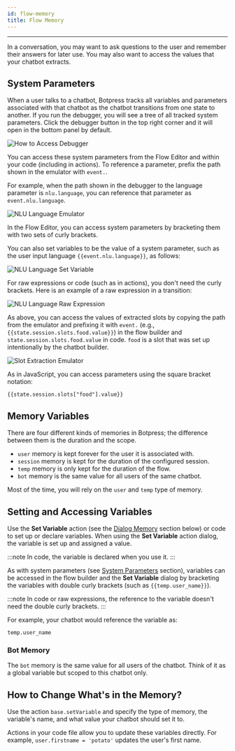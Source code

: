 ```yaml
---
id: flow-memory
title: Flow Memory
---
```


--------------------

In a conversation, you may want to ask questions to the user and remember their answers for later use. You may also want to access the values that your chatbot extracts.

## System Parameters

When a user talks to a chatbot, Botpress tracks all variables and parameters associated with that chatbot as the chatbot transitions from one state to another. If you run the debugger, you will see a tree of all tracked system parameters. Click the debugger button in the top right corner and it will open in the bottom panel by default.

![How to Access Debugger](/assets/access-debugger.png)

You can access these system parameters from the Flow Editor and within your code (including in actions). To reference a parameter, prefix the path shown in the emulator with `event.`.

For example, when the path shown in the debugger to the language parameter is `nlu.language`, you can reference that parameter as `event.nlu.language`.

![NLU Language Emulator](/assets/nlu-emulator.png)

In the Flow Editor, you can access system parameters by bracketing them with two sets of curly brackets.

You can also set variables to be the value of a system parameter, such as the user input language `{{event.nlu.language}}`, as follows:

![NLU Language Set Variable](/assets/nlu-variable.png)

For raw expressions or code (such as in actions), you don't need the curly brackets. Here is an example of a raw expression in a transition:

![NLU Language Raw Expression](/assets/nlu-raw-expression.png)

As above, you can access the values of extracted slots by copying the path from the emulator and prefixing it with `event.` (e.g., `{{state.session.slots.food.value}}`) in the flow builder and `state.session.slots.food.value` in code. `food` is a slot that was set up intentionally by the chatbot builder.

![Slot Extraction Emulator](/assets/slot-extraction-emulator.png)

As in JavaScript, you can access parameters using the square bracket notation:

`{{state.session.slots["food"].value}}`

## Memory Variables

There are four different kinds of memories in Botpress; the difference between them is the duration and the scope.

- `user` memory is kept forever for the user it is associated with.
- `session` memory is kept for the duration of the configured session.
- `temp` memory is only kept for the duration of the flow.
- `bot` memory is the same value for all users of the same chatbot.

Most of the time, you will rely on the `user` and `temp` type of memory.

## Setting and Accessing Variables

Use the **Set Variable** action (see the [Dialog Memory](#dialog-memory) section below) or code to set up or declare variables. When using the **Set Variable** action dialog, the variable is set up and assigned a value.

:::note
In code, the variable is declared when you use it.
:::

As with system parameters (see [System Parameters](#system-parameter) section), variables can be accessed in the flow builder and the **Set Variable** dialog by bracketing the variables with double curly brackets (such as `{{temp.user_name}}`). 

:::note
In code or raw expressions, the reference to the variable doesn't need the double curly brackets.
:::

For example, your chatbot would reference the variable as:

`temp.user_name`

### Bot Memory

The `bot` memory is the same value for all users of the chatbot. Think of it as a global variable but scoped to this chatbot only.

## How to Change What's in the Memory?

Use the action `base.setVariable` and specify the type of memory, the variable's name, and what value your chatbot should set it to.

Actions in your code file allow you to update these variables directly. For example, `user.firstname = 'potato'` updates the user's first name.
